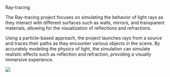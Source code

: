 Ray-tracing

The Ray-tracing project focuses on simulating the behavior of light rays as they interact with different surfaces such as walls, mirrors, and transparent materials, allowing for the visualization of reflections and refractions.

Using a particle-based approach, the project launches rays from a source and traces their paths as they encounter various objects in the scene. By accurately modeling the physics of light, the simulation can simulate realistic effects such as reflection and refraction, providing a visually immersive experience.

![](https://i.imgur.com/WSMnRD8.png)
